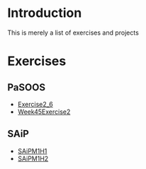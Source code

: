 # Introduction #

This is merely a list of exercises and projects


# Exercises #

## PaSOOS ##

  * [Exercise2\_6](Exercise2_6.md)
  * [Week45Exercise2](Week45Exercise2.md)

## SAiP ##

  * [SAiPM1H1](SAiPM1H1.md)
  * [SAiPM1H2](SAiPM1H2.md)